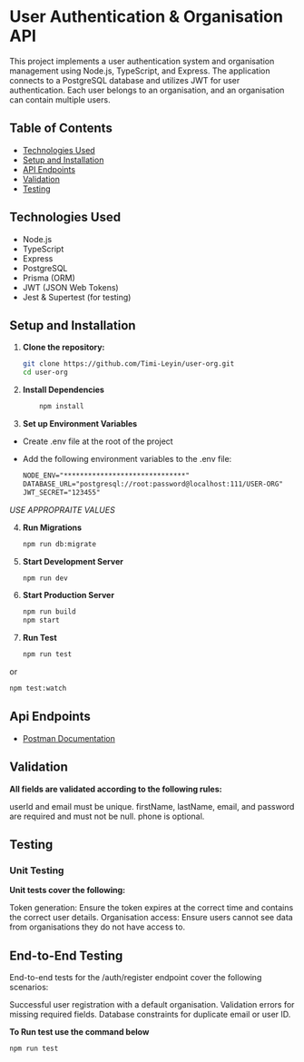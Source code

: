 # User Authentication & Organisation API

This project implements a user authentication system and organisation management using Node.js, TypeScript, and Express. The application connects to a PostgreSQL database and utilizes JWT for user authentication. Each user belongs to an organisation, and an organisation can contain multiple users.


## Table of Contents

- [Technologies Used](#technologies-used)
- [Setup and Installation](#setup-and-installation)
- [API Endpoints](#api-endpoints)
- [Validation](#validation)
- [Testing](#testing)

## Technologies Used

- Node.js
- TypeScript
- Express
- PostgreSQL
- Prisma (ORM)
- JWT (JSON Web Tokens)
- Jest & Supertest (for testing)

## Setup and Installation

1. **Clone the repository:**

   ```bash
   git clone https://github.com/Timi-Leyin/user-org.git
   cd user-org
   ```

2. **Install Dependencies**

    ```bash
        npm install
    ```

3. **Set up Environment Variables**

- Create .env file at the root of the project
- Add the following environment variables to the .env file:

    ```txt
    NODE_ENV="******************************"
    DATABASE_URL="postgresql://root:password@localhost:111/USER-ORG"
    JWT_SECRET="123455"
    ```

_USE APPROPRAITE VALUES_

4. **Run Migrations**

    ```bash
    npm run db:migrate
    ```

5. **Start Development Server**

    ```bash
    npm run dev
    ```

6. **Start Production Server**

    ```bash
    npm run build
    npm start
    ```

7. **Run Test**

    ```bash
    npm run test
    ```

or

```bash
npm test:watch
```

## Api Endpoints
- [Postman Documentation](https://www.postman.com/planetary-sunset-57477/workspace/pub/collection/26357022-3e7a00f7-8c04-4ec0-9e61-7f4473e81036?action=share&creator=26357022)



## Validation

**All fields are validated according to the following rules:**

userId and email must be unique.
firstName, lastName, email, and password are required and must not be null.
phone is optional.

## Testing
### Unit Testing
**Unit tests cover the following:**

Token generation: Ensure the token expires at the correct time and contains the correct user details.
Organisation access: Ensure users cannot see data from organisations they do not have access to.

## End-to-End Testing
End-to-end tests for the /auth/register endpoint cover the following scenarios:

Successful user registration with a default organisation.
Validation errors for missing required fields.
Database constraints for duplicate email or user ID.

**To Run test use the command below**
```bash
npm run test
```
